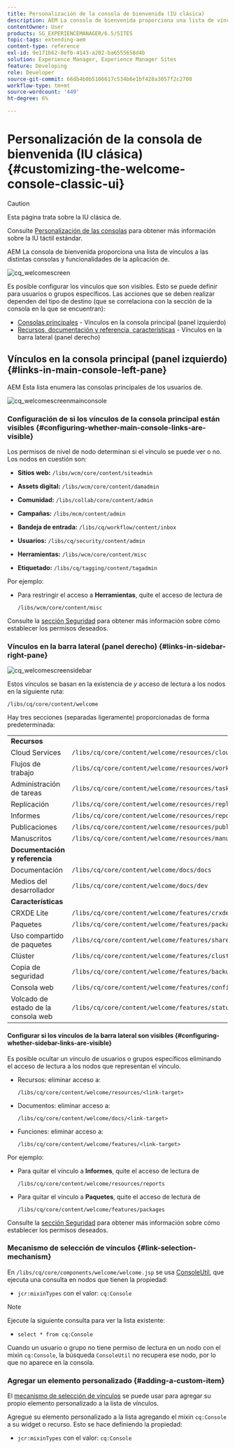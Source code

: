 ```yaml
---
title: Personalización de la consola de bienvenida (IU clásica)
description: AEM La consola de bienvenida proporciona una lista de vínculos a las distintas consolas y funcionalidades dentro de las distintas funciones de la aplicación de la aplicación de la interfaz de usuario de
contentOwner: User
products: SG_EXPERIENCEMANAGER/6.5/SITES
topic-tags: extending-aem
content-type: reference
exl-id: 9e171b62-8efb-4143-a202-ba6555658d4b
solution: Experience Manager, Experience Manager Sites
feature: Developing
role: Developer
source-git-commit: 66db4b0b5106617c534b6e1bf428a3057f2c2708
workflow-type: tm+mt
source-wordcount: '449'
ht-degree: 6%

---
```


# Personalización de la consola de bienvenida (IU clásica){#customizing-the-welcome-console-classic-ui}

>[!CAUTION]
>
>Esta página trata sobre la IU clásica de.
>
>Consulte [Personalización de las consolas](/help/sites-developing/customizing-consoles-touch.md) para obtener más información sobre la IU táctil estándar.

AEM La consola de bienvenida proporciona una lista de vínculos a las distintas consolas y funcionalidades de la aplicación de.

![cq_welcomescreen](assets/cq_welcomescreen.png)

Es posible configurar los vínculos que son visibles. Esto se puede definir para usuarios o grupos específicos. Las acciones que se deben realizar dependen del tipo de destino (que se correlaciona con la sección de la consola en la que se encuentran):

* [Consolas principales](#links-in-main-console-left-pane) - Vínculos en la consola principal (panel izquierdo)
* [Recursos, documentación y referencia, características](#links-in-sidebar-right-pane) - Vínculos en la barra lateral (panel derecho)

## Vínculos en la consola principal (panel izquierdo) {#links-in-main-console-left-pane}

AEM Esta lista enumera las consolas principales de los usuarios de.

![cq_welcomescreenmainconsole](assets/cq_welcomescreenmainconsole.png)

### Configuración de si los vínculos de la consola principal están visibles {#configuring-whether-main-console-links-are-visible}

Los permisos de nivel de nodo determinan si el vínculo se puede ver o no. Los nodos en cuestión son:

* **Sitios web:** `/libs/wcm/core/content/siteadmin`

* **Assets digital:** `/libs/wcm/core/content/damadmin`

* **Comunidad:** `/libs/collab/core/content/admin`

* **Campañas:** `/libs/mcm/content/admin`

* **Bandeja de entrada:** `/libs/cq/workflow/content/inbox`

* **Usuarios:** `/libs/cq/security/content/admin`

* **Herramientas:** `/libs/wcm/core/content/misc`

* **Etiquetado:** `/libs/cq/tagging/content/tagadmin`

Por ejemplo:

* Para restringir el acceso a **Herramientas**, quite el acceso de lectura de

  `/libs/wcm/core/content/misc`

Consulte la [sección Seguridad](/help/sites-administering/security.md) para obtener más información sobre cómo establecer los permisos deseados.

### Vínculos en la barra lateral (panel derecho) {#links-in-sidebar-right-pane}

![cq_welcomescreensidebar](assets/cq_welcomescreensidebar.png)

Estos vínculos se basan en la existencia de *y* acceso de lectura a los nodos en la siguiente ruta:

`/libs/cq/core/content/welcome`

Hay tres secciones (separadas ligeramente) proporcionadas de forma predeterminada:

<table>
 <tbody>
  <tr>
   <td><strong>Recursos</strong></td>
   <td> </td>
  </tr>
  <tr>
   <td> Cloud Services</td>
   <td><code>/libs/cq/core/content/welcome/resources/cloudservices</code></td>
  </tr>
  <tr>
   <td> Flujos de trabajo</td>
   <td><code>/libs/cq/core/content/welcome/resources/workflows</code></td>
  </tr>
  <tr>
   <td> Administración de tareas</td>
   <td><code>/libs/cq/core/content/welcome/resources/taskmanager</code></td>
  </tr>
  <tr>
   <td> Replicación</td>
   <td><code>/libs/cq/core/content/welcome/resources/replication</code></td>
  </tr>
  <tr>
   <td> Informes</td>
   <td><code>/libs/cq/core/content/welcome/resources/reports</code></td>
  </tr>
  <tr>
   <td> Publicaciones</td>
   <td><code>/libs/cq/core/content/welcome/resources/publishingadmin</code></td>
  </tr>
  <tr>
   <td> Manuscritos</td>
   <td><code>/libs/cq/core/content/welcome/resources/manuscriptsadmin</code></td>
  </tr>
  <tr>
   <td><strong>Documentación y referencia</strong></td>
   <td> </td>
  </tr>
  <tr>
   <td> Documentación</td>
   <td><code>/libs/cq/core/content/welcome/docs/docs</code></td>
  </tr>
  <tr>
   <td> Medios del desarrollador</td>
   <td><code>/libs/cq/core/content/welcome/docs/dev</code></td>
  </tr>
  <tr>
   <td><strong>Características</strong></td>
   <td> </td>
  </tr>
  <tr>
   <td> CRXDE Lite</td>
   <td><code>/libs/cq/core/content/welcome/features/crxde</code></td>
  </tr>
  <tr>
   <td> Paquetes</td>
   <td><code>/libs/cq/core/content/welcome/features/packages</code></td>
  </tr>
  <tr>
   <td> Uso compartido de paquetes</td>
   <td><code>/libs/cq/core/content/welcome/features/share</code></td>
  </tr>
  <tr>
   <td> Clúster</td>
   <td><code>/libs/cq/core/content/welcome/features/cluster</code></td>
  </tr>
  <tr>
   <td> Copia de seguridad</td>
   <td><code>/libs/cq/core/content/welcome/features/backup</code></td>
  </tr>
  <tr>
   <td> Consola web<br /> </td>
   <td><code>/libs/cq/core/content/welcome/features/config</code></td>
  </tr>
  <tr>
   <td> Volcado de estado de la consola web <br /> </td>
   <td><code>/libs/cq/core/content/welcome/features/statusdump</code></td>
  </tr>
 </tbody>
</table>

#### Configurar si los vínculos de la barra lateral son visibles {#configuring-whether-sidebar-links-are-visible}

Es posible ocultar un vínculo de usuarios o grupos específicos eliminando el acceso de lectura a los nodos que representan el vínculo.

* Recursos: eliminar acceso a:

  `/libs/cq/core/content/welcome/resources/<link-target>`

* Documentos: eliminar acceso a:

  `/libs/cq/core/content/welcome/docs/<link-target>`

* Funciones: eliminar acceso a:

  `/libs/cq/core/content/welcome/features/<link-target>`

Por ejemplo:

* Para quitar el vínculo a **Informes**, quite el acceso de lectura de

  `/libs/cq/core/content/welcome/resources/reports`

* Para quitar el vínculo a **Paquetes**, quite el acceso de lectura de

  `/libs/cq/core/content/welcome/features/packages`

Consulte la [sección Seguridad](/help/sites-administering/security.md) para obtener más información sobre cómo establecer los permisos deseados.

### Mecanismo de selección de vínculos {#link-selection-mechanism}

En `/libs/cq/core/components/welcome/welcome.jsp` se usa [ConsoleUtil](https://helpx.adobe.com/experience-manager/6-5/sites/developing/using/reference-materials/javadoc/com/day/cq/commons/ConsoleUtil.html), que ejecuta una consulta en nodos que tienen la propiedad:

* `jcr:mixinTypes` con el valor: `cq:Console`

>[!NOTE]
>
>Ejecute la siguiente consulta para ver la lista existente:
>
>* `select * from cq:Console`
>

Cuando un usuario o grupo no tiene permiso de lectura en un nodo con el mixin `cq:Console`, la búsqueda `ConsoleUtil` no recupera ese nodo, por lo que no aparece en la consola.

### Agregar un elemento personalizado {#adding-a-custom-item}

El [mecanismo de selección de vínculos](#link-selection-mechanism) se puede usar para agregar su propio elemento personalizado a la lista de vínculos.

Agregue su elemento personalizado a la lista agregando el mixin `cq:Console` a su widget o recurso. Esto se hace definiendo la propiedad:

* `jcr:mixinTypes` con el valor: `cq:Console`
